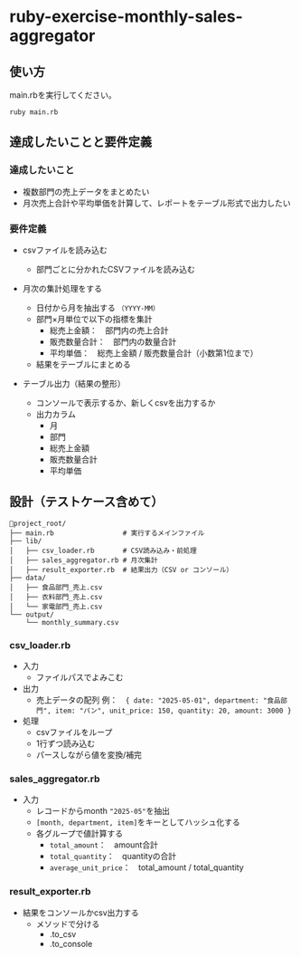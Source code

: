 # ruby-exercise-monthly-sales-aggregator

## 使い方
main.rbを実行してください。
```
ruby main.rb
```

## 達成したいことと要件定義
### 達成したいこと
- 複数部門の売上データをまとめたい
- 月次売上合計や平均単価を計算して、レポートをテーブル形式で出力したい
### 要件定義
- csvファイルを読み込む
  - 部門ごとに分かれたCSVファイルを読み込む

- 月次の集計処理をする
  - 日付から月を抽出する `（YYYY-MM）`
  - 部門×月単位で以下の指標を集計
    - 総売上金額：　部門内の売上合計
    - 販売数量合計：　部門内の数量合計
    - 平均単価：　総売上金額 / 販売数量合計（小数第1位まで）
  - 結果をテーブルにまとめる

- テーブル出力（結果の整形）
  - コンソールで表示するか、新しくcsvを出力するか
  - 出力カラム
    - 月
    - 部門
    - 総売上金額
    - 販売数量合計
    - 平均単価

## 設計（テストケース含めて）
```
📂project_root/
├── main.rb                 # 実行するメインファイル
├── lib/
│   ├── csv_loader.rb       # CSV読み込み・前処理
│   ├── sales_aggregator.rb # 月次集計
│   ├── result_exporter.rb  # 結果出力（CSV or コンソール）
├── data/
│   ├── 食品部門_売上.csv
│   ├── 衣料部門_売上.csv
│   └── 家電部門_売上.csv
└── output/
    └── monthly_summary.csv
```
### csv_loader.rb
- 入力
  - ファイルパスでよみこむ
- 出力
  - 売上データの配列
  例：　`{ date: "2025-05-01", department: "食品部門", item: "パン", unit_price: 150, quantity: 20, amount: 3000 }`
- 処理
  - csvファイルをループ
  - 1行ずつ読み込む
  - パースしながら値を変換/補完
### sales_aggregator.rb
- 入力
  - レコードからmonth `"2025-05"`を抽出
  - `[month, department, item]`をキーとしてハッシュ化する
  - 各グループで値計算する
    - `total_amount`：　amount合計
    - `total_quantity`：　quantityの合計
    - `average_unit_price`：　total_amount / total_quantity
### result_exporter.rb
- 結果をコンソールかcsv出力する
  - メソッドで分ける
    - .to_csv
    - .to_console